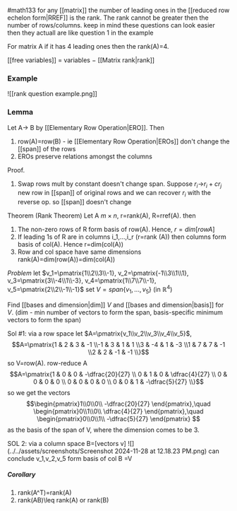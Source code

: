 #math133 
for any [[matrix]] the number of leading ones in the [[reduced row echelon form|RREF]] is the rank. The rank cannot be greater then the number of rows/columns. keep in mind these questions can look easier then they actuall are like question 1 in the example

For matrix A if it has 4 leading ones then the rank(A)=4.

[[free variables]] $=$ variables $-$ [[Matrix rank|rank]]

### Example
![[rank question example.png]]

### Lemma
Let A-> B by [[Elementary Row Operation|ERO]]. Then
1. row(A)=row(B) - ie [[Elementary Row Operation|EROs]] don't change the [[span]] of the rows
2. EROs preserve relations amongst the columns

Proof.
1. Swap rows mult by constant doesn't change span. Suppose $r_i$->$r_i +cr_j$ new row in [[span]] of original rows and we can recover $r_i$ with the reverse op. so [[span]] doesn't change


Theorem (Rank Theorem)
Let A $m\times n$, r=rank(A), R=rref(A). then
1. The non-zero rows of R form basis of row(A). Hence, $r=dim[row A]$
2. If leading 1s of R are in columns i_1,...,i_r (r=rank (A)) then columns form basis of col(A). Hence r=dim(col(A))
3. Row and col space have same dimensions rank(A)=dim(row(A))=dim(col(A))

*Problem*
let $v_1=\pmatrix{1\\2\\3\\-1}, v_2=\pmatrix{-1\\3\\1\\1}, v_3=\pmatrix{3\\-4\\1\\-3}, v_4=\pmatrix{1\\7\\7\\-1}, v_5=\pmatrix{2\\2\\-1\\-1}$
set $V=span\{v_1,...,v_5\}$ (in $\mathbb{R}^4$)

Find [[bases and dimension|dim]] $V$ and [[bases and dimension|basis]] for $V$. (dim - min number of vectors to form the span, basis-specific minimum vectors to form the span)

Sol #1: via a row space
let $A=\pmatrix{v_1\\v_2\\v_3\\v_4\\v_5}$, $$A=\pmatrix{1 & 2 & 3 & -1 \\-1 & 3 & 1 & 1 \\3 & -4 & 1 & -3 \\1 & 7 & 7 & -1 \\2 & 2 & -1 & -1 \\}$$ so V=row(A). row-reduce A
$$A=\pmatrix{1 & 0 & 0 & -\dfrac{20}{27} \\
0 & 1 & 0 & \dfrac{4}{27} \\
0 & 0 & 0 & 0 \\
0 & 0 & 0 & 0 \\
0 & 0 & 1 & -\dfrac{5}{27} \\}$$
so we get the vectors
$$\begin{pmatrix}1\\0\\0\\ -\dfrac{20}{27} \end{pmatrix},\quad \begin{pmatrix}0\\1\\0\\ \dfrac{4}{27} \end{pmatrix},\quad \begin{pmatrix}0\\0\\1\\ -\dfrac{5}{27} \end{pmatrix}
$$
as the basis of the span of V, where the dimension comes to be 3. 

SOL 2:
via a column space
B=\[vectors v\]
![](../../assets/screenshots/Screenshot 2024-11-28 at 12.18.23 PM.png)
can conclude v_1,v_2,v_5 form basis of col B =V 

##### Corollary
1. rank(A^T)=rank(A)
2. rank(AB)\leq rank(A) or rank(B)

